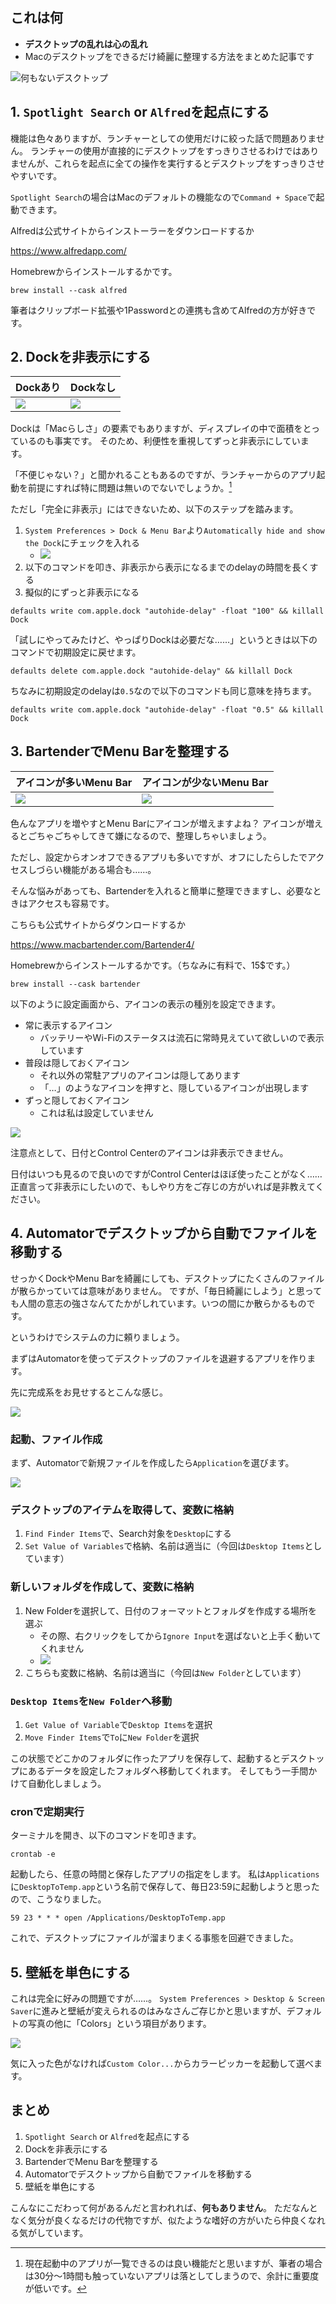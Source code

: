 <!--
title:   Macのデスクトップをすっきりさせるテクニック5選
tags:    Alfred,Automator,Bartender,Mac,dock
id:      5dc3ef4eeea118a1aad2
private: false
-->
## これは何

- **デスクトップの乱れは心の乱れ**
- Macのデスクトップをできるだけ綺麗に整理する方法をまとめた記事です

![何もないデスクトップ](https://qiita-image-store.s3.ap-northeast-1.amazonaws.com/0/214677/2fb063a9-93c0-d3f0-5299-9443229c01ef.png)

## 1. `Spotlight Search` or `Alfred`を起点にする

機能は色々ありますが、ランチャーとしての使用だけに絞った話で問題ありません。
ランチャーの使用が直接的にデスクトップをすっきりさせるわけではありませんが、これらを起点に全ての操作を実行するとデスクトップをすっきりさせやすいです。

`Spotlight Search`の場合はMacのデフォルトの機能なので`Command + Space`で起動できます。

Alfredは公式サイトからインストーラーをダウンロードするか

https://www.alfredapp.com/

Homebrewからインストールするかです。

```shell
brew install --cask alfred
```

筆者はクリップボード拡張や1Passwordとの連携も含めてAlfredの方が好きです。

## 2. Dockを非表示にする

| Dockあり | Dockなし |
| --- | --- |
| ![](https://qiita-image-store.s3.ap-northeast-1.amazonaws.com/0/214677/bde324ab-bfbf-5de2-2dd5-f3a009ad784d.png) | ![](https://qiita-image-store.s3.ap-northeast-1.amazonaws.com/0/214677/2fb063a9-93c0-d3f0-5299-9443229c01ef.png) | 

Dockは「Macらしさ」の要素でもありますが、ディスプレイの中で面積をとっているのも事実です。
そのため、利便性を重視してずっと非表示にしています。

「不便じゃない？」と聞かれることもあるのですが、ランチャーからのアプリ起動を前提にすれば特に問題は無いのでないでしょうか。[^1]

[^1]: 現在起動中のアプリが一覧できるのは良い機能だと思いますが、筆者の場合は30分〜1時間も触っていないアプリは落としてしまうので、余計に重要度が低いです。

ただし「完全に非表示」にはできないため、以下のステップを踏みます。

1. `System Preferences > Dock & Menu Bar`より`Automatically hide and show the Dock`にチェックを入れる
    - ![](https://qiita-image-store.s3.ap-northeast-1.amazonaws.com/0/214677/b3975578-8c6a-d075-c945-b64e83a96996.png)
1. 以下のコマンドを叩き、非表示から表示になるまでのdelayの時間を長くする
1. 擬似的にずっと非表示になる

```shell
defaults write com.apple.dock "autohide-delay" -float "100" && killall Dock
```

「試しにやってみたけど、やっぱりDockは必要だな……」というときは以下のコマンドで初期設定に戻せます。

```shell
defaults delete com.apple.dock "autohide-delay" && killall Dock
```

ちなみに初期設定のdelayは`0.5`なので以下のコマンドも同じ意味を持ちます。

```shell
defaults write com.apple.dock "autohide-delay" -float "0.5" && killall Dock
```

## 3. BartenderでMenu Barを整理する

| アイコンが多いMenu Bar | アイコンが少ないMenu Bar |
| --- | --- |
| ![](https://qiita-image-store.s3.ap-northeast-1.amazonaws.com/0/214677/a488b5a0-7432-588d-bd9b-17f1477dbe45.png) | ![](https://qiita-image-store.s3.ap-northeast-1.amazonaws.com/0/214677/bc1f1880-7c9d-3dbf-a077-6acabe2b05df.png) |

色んなアプリを増やすとMenu Barにアイコンが増えますよね？
アイコンが増えるとごちゃごちゃしてきて嫌になるので、整理しちゃいましょう。

ただし、設定からオンオフできるアプリも多いですが、オフにしたらしたでアクセスしづらい機能がある場合も……。

そんな悩みがあっても、Bartenderを入れると簡単に整理できますし、必要なときはアクセスも容易です。

こちらも公式サイトからダウンロードするか

https://www.macbartender.com/Bartender4/

Homebrewからインストールするかです。（ちなみに有料で、15$です。）

```shell
brew install --cask bartender
```

以下のように設定画面から、アイコンの表示の種別を設定できます。

- 常に表示するアイコン
    - バッテリーやWi-Fiのステータスは流石に常時見えていて欲しいので表示しています
- 普段は隠しておくアイコン
    - それ以外の常駐アプリのアイコンは隠してあります
    - 「…」のようなアイコンを押すと、隠しているアイコンが出現します
- ずっと隠しておくアイコン
    - これは私は設定していません

![](https://qiita-image-store.s3.ap-northeast-1.amazonaws.com/0/214677/cbc4b5bc-92d2-4414-bb34-8954dbce0fcb.png)

注意点として、日付とControl Centerのアイコンは非表示できません。

日付はいつも見るので良いのですがControl Centerはほぼ使ったことがなく……正直言って非表示にしたいので、もしやり方をご存じの方がいれば是非教えてください。

## 4. Automatorでデスクトップから自動でファイルを移動する

せっかくDockやMenu Barを綺麗にしても、デスクトップにたくさんのファイルが散らかっていては意味がありません。
ですが、「毎日綺麗にしよう」と思っても人間の意志の強さなんてたかがしれています。いつの間にか散らかるものです。

というわけでシステムの力に頼りましょう。

まずはAutomatorを使ってデスクトップのファイルを退避するアプリを作ります。

先に完成系をお見せするとこんな感じ。

![](https://qiita-image-store.s3.ap-northeast-1.amazonaws.com/0/214677/b3e85cd7-1df9-889d-0a75-495ded34ff24.png)

### 起動、ファイル作成

まず、Automatorで新規ファイルを作成したら`Application`を選びます。

![](https://qiita-image-store.s3.ap-northeast-1.amazonaws.com/0/214677/4a3de1f6-db52-456b-7523-fbf95fb21ca1.png)

### デスクトップのアイテムを取得して、変数に格納

1. `Find Finder Items`で、Search対象を`Desktop`にする
1. `Set Value of Variables`で格納、名前は適当に（今回は`Desktop Items`としています）

### 新しいフォルダを作成して、変数に格納

1. New Folderを選択して、日付のフォーマットとフォルダを作成する場所を選ぶ
    - その際、右クリックをしてから`Ignore Input`を選ばないと上手く動いてくれません
    - ![](https://qiita-image-store.s3.ap-northeast-1.amazonaws.com/0/214677/8c8bc27a-be18-2778-13e3-f9c413332c8b.png)
1. こちらも変数に格納、名前は適当に（今回は`New Folder`としています）

### `Desktop Items`を`New Folder`へ移動

1. `Get Value of Variable`で`Desktop Items`を選択
1. `Move Finder Items`で`To`に`New Folder`を選択

この状態でどこかのフォルダに作ったアプリを保存して、起動するとデスクトップにあるデータを設定したフォルダへ移動してくれます。
そしてもう一手間かけて自動化しましょう。

### cronで定期実行

ターミナルを開き、以下のコマンドを叩きます。

```shell
crontab -e
```

起動したら、任意の時間と保存したアプリの指定をします。
私は`Applications`に`DesktopToTemp.app`という名前で保存して、毎日23:59に起動しようと思ったので、こうなりました。

```
59 23 * * * open /Applications/DesktopToTemp.app
```

これで、デスクトップにファイルが溜まりまくる事態を回避できました。

## 5. 壁紙を単色にする

これは完全に好みの問題ですが……。
`System Preferences > Desktop & Screen Saver`に進みと壁紙が変えられるのはみなさんご存じかと思いますが、デフォルトの写真の他に「Colors」という項目があります。

![](https://qiita-image-store.s3.ap-northeast-1.amazonaws.com/0/214677/088b65f9-ad4a-956d-d016-58254c9f6e5a.png)

気に入った色がなければ`Custom Color...`からカラーピッカーを起動して選べます。

## まとめ

1. `Spotlight Search` or `Alfred`を起点にする
1. Dockを非表示にする
1. BartenderでMenu Barを整理する
1. Automatorでデスクトップから自動でファイルを移動する
1. 壁紙を単色にする

こんなにこだわって何があるんだと言われれば、**何もありません**。
ただなんとなく気分が良くなるだけの代物ですが、似たような嗜好の方がいたら仲良くなれる気がしています。